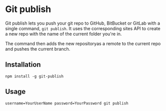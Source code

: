 # Git publish

Git publish lets you push your git repo to GitHub, BitBucket or GitLab with a single command, `git publish`.
It uses the corresponding sites API to create a new repo with the name of the current folder you're in.

The command then adds the new repositoryas a remote to the current repo and pushes the current branch.

## Installation

`npm install -g git-publish`

## Usage

`username=YourUserName password=YourPassword git publish`
